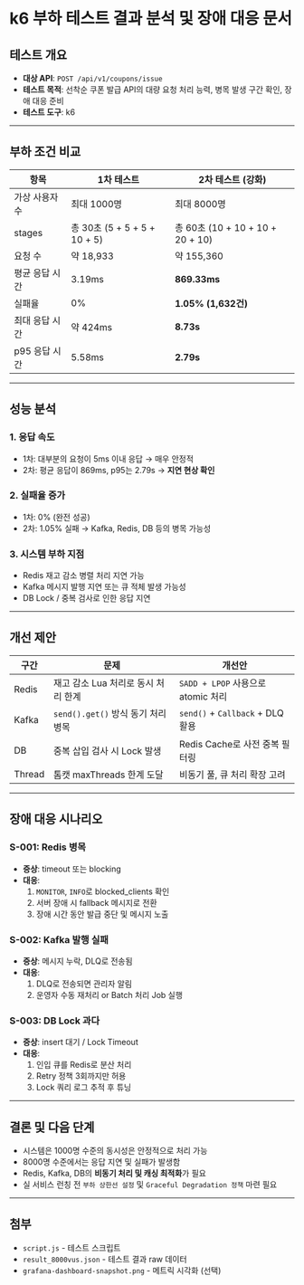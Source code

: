 # k6 부하 테스트 결과 분석 및 장애 대응 문서

## 테스트 개요

- **대상 API**: `POST /api/v1/coupons/issue`
- **테스트 목적**: 선착순 쿠폰 발급 API의 대량 요청 처리 능력, 병목 발생 구간 확인, 장애 대응 준비
- **테스트 도구**: k6

---

## 부하 조건 비교

| 항목 | 1차 테스트 | 2차 테스트 (강화) |
|------|------------|-------------------|
| 가상 사용자 수 | 최대 1000명 | 최대 8000명 |
| stages | 총 30초 (5 + 5 + 5 + 10 + 5) | 총 60초 (10 + 10 + 10 + 20 + 10) |
| 요청 수 | 약 18,933 | 약 155,360 |
| 평균 응답 시간 | 3.19ms | **869.33ms** |
| 실패율 | 0% | **1.05% (1,632건)** |
| 최대 응답 시간 | 약 424ms | **8.73s** |
| p95 응답 시간 | 5.58ms | **2.79s** |

---

## 성능 분석

### 1. 응답 속도
- 1차: 대부분의 요청이 5ms 이내 응답 → 매우 안정적
- 2차: 평균 응답이 869ms, p95는 2.79s → **지연 현상 확인**

### 2. 실패율 증가
- 1차: 0% (완전 성공)
- 2차: 1.05% 실패 → Kafka, Redis, DB 등의 병목 가능성

### 3. 시스템 부하 지점
- Redis 재고 감소 병렬 처리 지연 가능
- Kafka 메시지 발행 지연 또는 큐 적체 발생 가능성
- DB Lock / 중복 검사로 인한 응답 지연

---

## 개선 제안

| 구간 | 문제 | 개선안 |
|------|------|--------|
| Redis | 재고 감소 Lua 처리로 동시 처리 한계 | `SADD + LPOP` 사용으로 atomic 처리 |
| Kafka | `send().get()` 방식 동기 처리 병목 | `send()` + `Callback` + DLQ 활용 |
| DB | 중복 삽입 검사 시 Lock 발생 | Redis Cache로 사전 중복 필터링 |
| Thread | 톰캣 maxThreads 한계 도달 | 비동기 풀, 큐 처리 확장 고려 |

---

## 장애 대응 시나리오

### S-001: Redis 병목
- **증상**: timeout 또는 blocking
- **대응**:
    1. `MONITOR`, `INFO`로 blocked_clients 확인
    2. 서버 장애 시 fallback 메시지로 전환
    3. 장애 시간 동안 발급 중단 및 메시지 노출

### S-002: Kafka 발행 실패
- **증상**: 메시지 누락, DLQ로 전송됨
- **대응**:
    1. DLQ로 전송되면 관리자 알림
    2. 운영자 수동 재처리 or Batch 처리 Job 실행

### S-003: DB Lock 과다
- **증상**: insert 대기 / Lock Timeout
- **대응**:
    1. 인입 큐를 Redis로 분산 처리
    2. Retry 정책 3회까지만 허용
    3. Lock 쿼리 로그 추적 후 튜닝

---

## 결론 및 다음 단계

- 시스템은 1000명 수준의 동시성은 안정적으로 처리 가능
- 8000명 수준에서는 응답 지연 및 실패가 발생함
- Redis, Kafka, DB의 **비동기 처리 및 캐싱 최적화**가 필요
- 실 서비스 런칭 전 `부하 상한선 설정` 및 `Graceful Degradation 정책` 마련 필요

---

## 첨부

- `script.js` - 테스트 스크립트
- `result_8000vus.json` - 테스트 결과 raw 데이터
- `grafana-dashboard-snapshot.png` - 메트릭 시각화 (선택)

